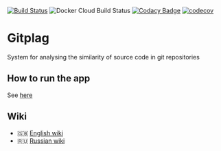 [![Build Status](https://travis-ci.com/nikita715/gitplag.svg?branch=dev)](https://travis-ci.com/nikita715/gitplag)
![Docker Cloud Build Status](https://img.shields.io/docker/cloud/build/nikstep/gitplag.svg)
[![Codacy Badge](https://api.codacy.com/project/badge/Grade/8ae7b38917ff48dca84f448b40cc2607)](https://www.codacy.com/app/nikita715/gitplag?utm_source=github.com&amp;utm_medium=referral&amp;utm_content=nikita715/redink&amp;utm_campaign=Badge_Grade)
[![codecov](https://codecov.io/gh/nikita715/gitplag/branch/dev/graph/badge.svg)](https://codecov.io/gh/nikita715/gitplag)
# Gitplag

System for analysing the similarity of source code in git repositories

## How to run the app

See [here](https://github.com/nikita715/gitplag/wiki/Launch)

## Wiki
* 🇬🇧 [English wiki](https://github.com/nikita715/gitplag/wiki/Docs_en)
* 🇷🇺 [Russian wiki](https://github.com/nikita715/gitplag/wiki/Docs_ru)
